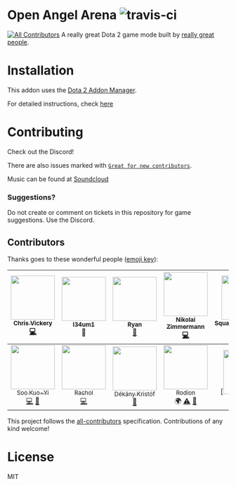 # Open Angel Arena ![travis-ci](https://api.travis-ci.org/OpenAngelArena/oaa.svg?branch=master)
[![All Contributors](https://img.shields.io/badge/all_contributors-14-orange.svg?style=flat-square)](#contributors)
A really great Dota 2 game mode built by [really great people](/contributors.md).

# Installation
This addon uses the [Dota 2 Addon Manager](https://github.com/chrisinajar/dota2-addon-manager).

For detailed instructions, check [here](docs/install.md)

# Contributing
Check out the Discord!

There are also issues marked with [`Great for new contributors`](https://github.com/OpenAngelArena/oaa/issues?q=is%3Aissue+is%3Aopen+label%3A%22great+for+new+contributor%22).

Music can be found at [Soundcloud][soundcloud-link]

### Suggestions?
Do not create or comment on tickets in this repository for game suggestions. Use the Discord.

## Contributors

Thanks goes to these wonderful people ([emoji key](https://github.com/kentcdodds/all-contributors#emoji-key)):

<!-- ALL-CONTRIBUTORS-LIST:START - Do not remove or modify this section -->
| [<img src="https://avatars2.githubusercontent.com/u/422331?v=3" width="100px;"/><br /><sub>Chris Vickery</sub>](https://github.com/chrisinajar)<br />[💻](https://github.com/OpenAngelArena/oaa/commits?author=chrisinajar) | [<img src="https://avatars2.githubusercontent.com/u/24982519?v=3" width="100px;"/><br /><sub>l34um1</sub>](https://github.com/l34Um1)<br />🎨 | [<img src="https://avatars1.githubusercontent.com/u/13878439?v=3" width="100px;"/><br /><sub>Ryan</sub>](https://github.com/warpdragon)<br />[📖](https://github.com/OpenAngelArena/oaa/commits?author=warpdragon) | [<img src="https://avatars2.githubusercontent.com/u/14890588?v=3" width="100px;"/><br /><sub>Nikolai Zimmermann</sub>](http://icet-clan.de)<br />[💻](https://github.com/OpenAngelArena/oaa/commits?author=Chronophylos) | [<img src="https://avatars0.githubusercontent.com/u/12004592?v=3" width="100px;"/><br /><sub>SquawkyArctangent</sub>](https://github.com/SquawkyArctangent)<br />[💻](https://github.com/OpenAngelArena/oaa/commits?author=SquawkyArctangent) | [<img src="https://avatars2.githubusercontent.com/u/20229029?v=3" width="100px;"/><br /><sub>salacryl</sub>](https://github.com/salacryl)<br />[💻](https://github.com/OpenAngelArena/oaa/commits?author=salacryl) | [<img src="https://avatars0.githubusercontent.com/u/19353059?v=3" width="100px;"/><br /><sub>yahnich</sub>](https://github.com/Yahnich)<br />[💻](https://github.com/OpenAngelArena/oaa/commits?author=Yahnich) |
| :---: | :---: | :---: | :---: | :---: | :---: | :---: |
| [<img src="https://avatars2.githubusercontent.com/u/17514824?v=3" width="100px;"/><br /><sub>Soo Kuo-Yi</sub>](https://github.com/Trildar)<br />[💻](https://github.com/OpenAngelArena/oaa/commits?author=Trildar) [📖](https://github.com/OpenAngelArena/oaa/commits?author=Trildar) | [<img src="https://avatars2.githubusercontent.com/u/6031252?v=3" width="100px;"/><br /><sub>Rachol</sub>](https://github.com/Rachol)<br />[💻](https://github.com/OpenAngelArena/oaa/commits?author=Rachol) | [<img src="https://avatars2.githubusercontent.com/u/16646014?v=3" width="100px;"/><br /><sub>Dékány Kristóf</sub>](http://lyozsi.net)<br />[📖](https://github.com/OpenAngelArena/oaa/commits?author=zelding) | [<img src="https://avatars3.githubusercontent.com/u/25081663?v=3" width="100px;"/><br /><sub>Rodion</sub>](https://github.com/VoidsKeeper)<br />🌍 [⚠️](https://github.com/OpenAngelArena/oaa/commits?author=VoidsKeeper) [📖](https://github.com/OpenAngelArena/oaa/commits?author=VoidsKeeper) | [<img src="https://avatars3.githubusercontent.com/u/6454468?v=3" width="100px;"/><br /><sub>Honeth | Bob</sub>](https://github.com/Honeth)<br />[📖](https://github.com/OpenAngelArena/oaa/commits?author=Honeth) | [<img src="https://avatars3.githubusercontent.com/u/25013178?v=3" width="100px;"/><br /><sub>Haganeko</sub>](https://github.com/Haganeko)<br />🎨 | [<img src="https://avatars0.githubusercontent.com/u/24721342?v=3" width="100px;"/><br /><sub>MelonGod</sub>](https://github.com/Melongod)<br />🎨 |
<!-- ALL-CONTRIBUTORS-LIST:END -->

This project follows the [all-contributors](https://github.com/kentcdodds/all-contributors) specification. Contributions of any kind welcome!

# License
MIT

[soundcloud-link]: https://soundcloud.com/OpenAngelArena "Music for Open Angel Arena"
[discord-link]: https://discord.gg/WNFBB4d "Open Angel Arena Discord Instant Invite"
